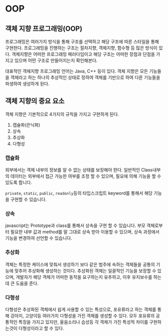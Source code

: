 # OOP

## 객체 지향 프로그래밍(OOP)

프로그래밍은 여러가지 방식을 통해 구조를 선택하고 해당 구조에 따른 스타일을 통해 구현한다. 프로그래밍을 진행하는 구조는 절차지향, 객체지향, 함수형 등 많은 방식이 있다.
객체지향은 어떠한 프로그래밍 페러다임이고 해당 구조는 어떠한 장점과 단점을 가지고 있으며 어떤 구조로 만들어지는지 확인해본다.

대표적인 객체지향 프로그래밍 언어는 Java, C++ 등이 있다.
객체 지향은 모든 기능들을 객체라고 하는 하나의 추상적인 상태로 정하여 객체를 기반으로 하여 다른 기능들을 파생하여 생성하게 된다.

## 객체 지향의 중요 요소

객체 지향은 기본적으로 4가지의 규칙을 가지고 구현하게 된다.

1. 캡슐화(은닉화)
2. 상속
3. 추상화
4. 다형성

### 캡슐화

외부에서는 객체 내부의 정보를 알 수 없는 상태를 보장해야 한다.
일반적인 Class내부의 데이터는 외부에서 접근 가능한 여부를 조정 할 수 있으며, 필요에 의해 기능을 할 수 있도록 합니다.

`private`, `static`, `public`, `readonly`등의 타입스크립트 keyword를 통해서 해당 기능을 구현할 수 있습니다.

### 상속

javascript는 Prototype과 class를 통해서 상속을 구현 할 수 있습니다.
부모 객체로부터 필요한 내부 값과 method를 말 그대로 상속 받아 이용할 수 있으며, 상속 과정에서 기능을 변경하여 선언할 수 있습니다.

### 추상화

객체는 특정한 케이스에 맞춰서 생성하기 보다 같은 범주에 속하는 객체들을 공통의 기능에 맞추어 추상화해 생성하는 것이다. 추상화된 객체는 일괄적인 기능을 보장할 수 있으며, 개발자가 해당 객체가 어떠한 동작을 요구하는지 유추하고, 이후 유지보수를 하는데 큰 도움을 준다.

### 다형성

다형성은 추상화된 객체에서 쉽게 사용할 수 있는 특성으로, 포유류라고 하는 객체를 통해 강아지, 고양이등 여러가지 다형성을 가진 객체를 생성할 수 있다. 모두 포유류의 공통적인 특징을 가지고 있지만, 울음소리나 습성등 각 객체가 가진 특성적 차이를 구현하는것이 다형성이라고 할 수 있다.
